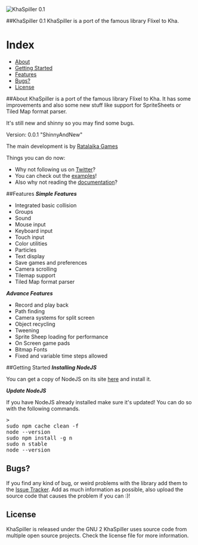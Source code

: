 ![KhaSpiller 0.1](http://ratalaika.com/flixel-js/logo.png)

##KhaSpiller 0.1
KhaSpiller is a port of the famous library Flixel to Kha.

# Index
- [About](#about)
- [Getting Started](#getting-started)
- [Features](#features)
- [Bugs?](#bugs)
- [License](#license)


<a name="#about"></a>
##About
KhaSpiller is a port of the famous library Flixel to Kha.
It has some improvements and also some new stuff like support for SpriteSheets or Tiled Map format parser.

It's still new and shinny so you may find some bugs.

Version: 0.0.1 "ShinnyAndNew"

The main development is by [Ratalaika Games](http://www.ratalaikagames.com)

Things you can do now:
* Why not following us on [Twitter](https://twitter.com/RatalaikaGames)?
* You can check out the [examples](https://github.com/ratalaika/flixel-js-examples)!
* Also why not reading the [documentation](http://KhaSpiller.ratalaikagames.com/docs)?

<a name="#features"></a>
##Features
***Simple Features***
* Integrated basic collision
* Groups
* Sound
* Mouse input
* Keyboard input
* Touch input
* Color utilities
* Particles
* Text display
* Save games and preferences
* Camera scrolling
* Tilemap support
* Tiled Map format parser

***Advance Features***
* Record and play back
* Path finding
* Camera systems for split screen
* Object recycling
* Tweening
* Sprite Sheep loading for performance
* On Screen game pads
* Bitmap Fonts
* Fixed and variable time steps allowed


<a name="#getting-started"></a>
##Getting Started
***Installing NodeJS***

You can get a copy of NodeJS on its site <a target="_blank" href="http://nodejs.org/">here</a> and install it.

***Update NodeJS***

If you have NodeJS already installed make sure it's updated!
You can do so with the following commands.
<pre lang="bash">>
sudo npm cache clean -f
node --version
sudo npm install -g n
sudo n stable
node --version
</pre>


<a name="bugs"></a>
## Bugs?
If you find any kind of bug, or weird problems with the library add them to the [Issue Tracker][issues].
Add as much information as possible, also upload the source code that causes the problem if you can :)!

<a name="license"></a>
## License
KhaSpiller is released under the GNU 2
KhaSpiller uses source code from multiple open source projects. Check the license file for more information.

[issues]: https://github.com/ratalaika/KhaSpiller/issues
[contribute]: https://github.com/ratalaika/KhaSpiller/blob/master/CONTRIBUTING.md
